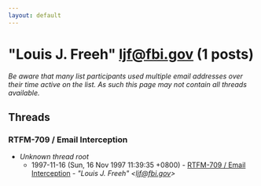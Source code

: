 ```yaml
---
layout: default
---
```


# "Louis J. Freeh" <ljf@fbi.gov> (1 posts)

_Be aware that many list participants used multiple email addresses over their time active on the list. As such this page may not contain all threads available._

## Threads

### RTFM-709 / Email Interception
+ _Unknown thread root_
  + 1997-11-16 (Sun, 16 Nov 1997 11:39:35 +0800) - [RTFM-709 / Email Interception](/archive/1997/11/f0afdf08ea93253b99ee39d9088f7077df3a6c5d51a78838afb643142af55a36) - _"Louis J. Freeh" \<ljf@fbi.gov\>_

